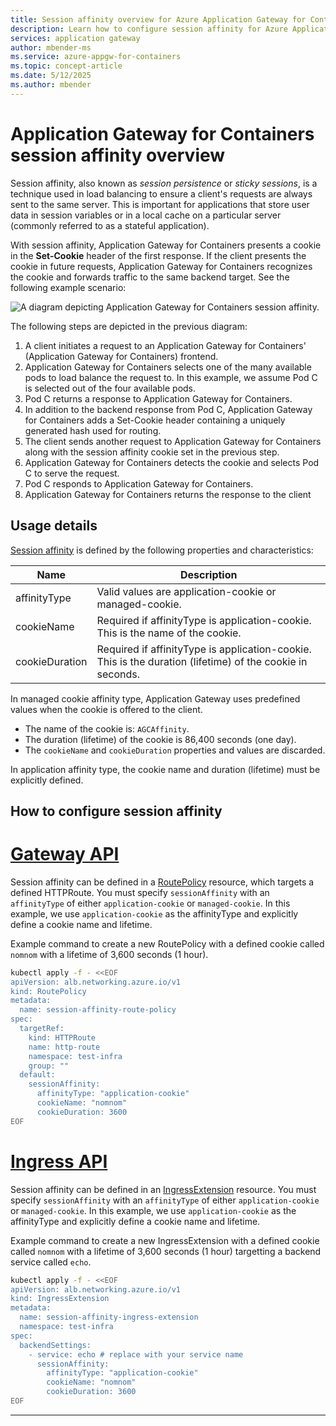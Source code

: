 ```yaml
---
title: Session affinity overview for Azure Application Gateway for Containers
description: Learn how to configure session affinity for Azure Application Gateway for Containers.
services: application gateway
author: mbender-ms
ms.service: azure-appgw-for-containers
ms.topic: concept-article
ms.date: 5/12/2025
ms.author: mbender
---
```


# Application Gateway for Containers session affinity overview

Session affinity, also known as *session persistence* or *sticky sessions*, is a technique used in load balancing to ensure a client's requests are always sent to the same server. This is important for applications that store user data in session variables or in a local cache on a particular server (commonly referred to as a stateful application).

With session affinity, Application Gateway for Containers presents a cookie in the **Set-Cookie** header of the first response. If the client presents the cookie in future requests, Application Gateway for Containers recognizes the cookie and forwards traffic to the same backend target. See the following example scenario:

  ![A diagram depicting Application Gateway for Containers session affinity.](./media/session-affinity/session-affinity.png)

The following steps are depicted in the previous diagram:

1. A client initiates a request to an Application Gateway for Containers' (Application Gateway for Containers) frontend.
2. Application Gateway for Containers selects one of the many available pods to load balance the request to. In this example, we assume Pod C is selected out of the four available pods.
3. Pod C returns a response to Application Gateway for Containers.
4. In addition to the backend response from Pod C, Application Gateway for Containers adds a Set-Cookie header containing a uniquely generated hash used for routing.
5. The client sends another request to Application Gateway for Containers along with the session affinity cookie set in the previous step.
6. Application Gateway for Containers detects the cookie and selects Pod C to serve the request.
7. Pod C responds to Application Gateway for Containers.
8. Application Gateway for Containers returns the response to the client

## Usage details

[Session affinity](api-specification-kubernetes.md#alb.networking.azure.io/v1.SessionAffinity) is defined by the following properties and characteristics:

| Name | Description |
| ---- | ----------- |
| affinityType | Valid values are application-cookie or managed-cookie. |
| cookieName | Required if affinityType is application-cookie. This is the name of the cookie. |
| cookieDuration | Required if affinityType is application-cookie. This is the duration (lifetime) of the cookie in seconds. |

In managed cookie affinity type, Application Gateway uses predefined values when the cookie is offered to the client.

- The name of the cookie is: `AGCAffinity`.
- The duration (lifetime) of the cookie is 86,400 seconds (one day).
- The `cookieName` and `cookieDuration` properties and values are discarded.

In application affinity type, the cookie name and duration (lifetime) must be explicitly defined.

## How to configure session affinity

# [Gateway API](#tab/session-affinity-gateway-api)

Session affinity can be defined in a [RoutePolicy](api-specification-kubernetes.md#alb.networking.azure.io/v1.RoutePolicy) resource, which targets a defined HTTPRoute. You must specify `sessionAffinity` with an `affinityType` of either `application-cookie` or `managed-cookie`. In this example, we use `application-cookie` as the affinityType and explicitly define a cookie name and lifetime.

Example command to create a new RoutePolicy with a defined cookie called `nomnom` with a lifetime of 3,600 seconds (1 hour).

```bash
kubectl apply -f - <<EOF
apiVersion: alb.networking.azure.io/v1
kind: RoutePolicy
metadata:
  name: session-affinity-route-policy
spec:
  targetRef:
    kind: HTTPRoute
    name: http-route
    namespace: test-infra
    group: ""
  default:
    sessionAffinity: 
      affinityType: "application-cookie"
      cookieName: "nomnom"
      cookieDuration: 3600
EOF
```

# [Ingress API](#tab/session-affinity-ingress-api)

Session affinity can be defined in an [IngressExtension](api-specification-kubernetes.md#alb.networking.azure.io/v1.IngressExtensionSpec) resource. You must specify `sessionAffinity` with an `affinityType` of either `application-cookie` or `managed-cookie`. In this example, we use `application-cookie` as the affinityType and explicitly define a cookie name and lifetime.

Example command to create a new IngressExtension with a defined cookie called `nomnom` with a lifetime of 3,600 seconds (1 hour) targetting a backend service called `echo`.

```bash
kubectl apply -f - <<EOF
apiVersion: alb.networking.azure.io/v1
kind: IngressExtension
metadata:
  name: session-affinity-ingress-extension
  namespace: test-infra
spec:
  backendSettings:
    - service: echo # replace with your service name
      sessionAffinity:
        affinityType: "application-cookie"
        cookieName: "nomnom"
        cookieDuration: 3600
EOF
```

---
